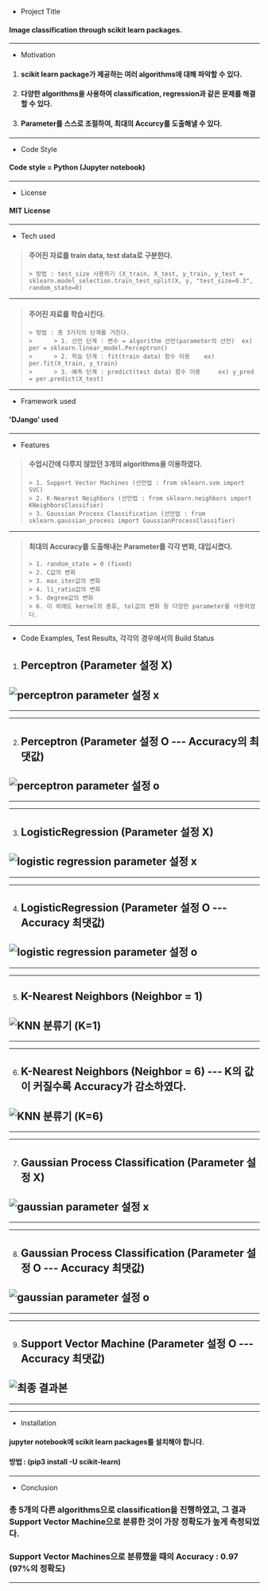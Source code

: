 * Project Title
#### Image classification through scikit learn packages.
-------
* Motivation
1. #### scikit learn package가 제공하는 여러 algorithms에 대해 파악할 수 있다.
2. #### 다양한 algorithms을 사용하여 classification, regression과 같은 문제를 해결할 수 있다.
3. #### Parameter를 스스로 조절하여, 최대의 Accurcy를 도출해낼 수 있다.
--------
* Code Style
#### Code style = Python (Jupyter notebook)
--------
* License
#### MIT License
--------
* Tech used
> #### 주어진 자료를 train data, test data로 구분한다.
>     > 방법 : test_size 사용하기 (X_train, X_test, y_train, y_test = sklearn.model_selection.train_test_split(X, y, "test_size=0.3", random_state=0)
--------
> #### 주어진 자료를 학습시킨다.
>     > 방법 : 총 3가지의 단계를 거친다.
>     >      > 1. 선언 단계 : 변수 = algorithm 선언(parameter의 선언)  ex) per = sklearn.linear_model.Perceptron()
>     >      > 2. 학습 단계 : fit(train data) 함수 이용    ex)  per.fit(X_train, y_train)
>     >      > 3. 예측 단계 : predict(test data) 함수 이용     ex) y_pred = per.predict(X_test)
--------
* Framework used
#### 'DJango' used
--------
* Features
> #### 수업시간에 다루지 않았던 3개의 algorithms을 이용하였다.
>     > 1. Support Vector Machines (선언법 : from sklearn.svm import SVC)
>     > 2. K-Nearest Neighbors (선언법 : from sklearn.neighbors import KNeighborsClassifier)
>     > 3. Gaussian Process Classification (선언법 : from sklearn.gaussian_process import GaussianProcessClassifier)
--------
> #### 최대의 Accuracy를 도출해내는 Parameter를 각각 변화, 대입시켰다.
>     > 1. random_state = 0 (fixed)
>     > 2. C값의 변화
>     > 3. max_iter값의 변화
>     > 4. li_ratio값의 변화
>     > 5. degree값의 변화
>     > 6. 이 외에도 kernel의 종류, tol값의 변화 등 다양한 parameter를 사용하였다.
--------
* Code Examples, Test Results, 각각의 경우에서의 Build Status
1. ## Perceptron (Parameter 설정 X)
![perceptron parameter 설정 x](https://user-images.githubusercontent.com/92518995/146891023-316ca279-d9af-49a2-bad5-bb9619eaf446.PNG)
--------
--------
--------
2. ## Perceptron (Parameter 설정 O --- Accuracy의 최댓값)
![perceptron parameter 설정 o](https://user-images.githubusercontent.com/92518995/146891360-2545febc-fe16-47fb-97b4-131af0893efe.PNG)
--------
--------
--------
3. ## LogisticRegression (Parameter 설정 X)
![logistic regression parameter 설정 x](https://user-images.githubusercontent.com/92518995/146891746-ca87cd23-ac59-4cac-aa70-021853010be4.PNG)
--------
--------
--------
4. ## LogisticRegression (Parameter 설정 O --- Accuracy 최댓값)
![logistic regression parameter 설정 o](https://user-images.githubusercontent.com/92518995/146891787-afb232c3-4fb4-41d5-a53c-6877728da535.PNG)
--------
--------
--------
5. ## K-Nearest Neighbors (Neighbor = 1)
![KNN 분류기 (K=1)](https://user-images.githubusercontent.com/92518995/146892001-43f8c65d-c9c0-4ee7-aef4-8b580090e560.PNG)
--------
--------
--------
6. ## K-Nearest Neighbors (Neighbor = 6) --- K의 값이 커질수록 Accuracy가 감소하였다.
![KNN 분류기 (K=6)](https://user-images.githubusercontent.com/92518995/146892605-044efb5f-ec75-49fd-a996-bafd71c6703c.PNG)
--------
--------
--------
7. ## Gaussian Process Classification (Parameter 설정 X)
![gaussian parameter 설정 x](https://user-images.githubusercontent.com/92518995/146892977-6e78d606-016f-4e3e-94dc-ce1ba2bda368.PNG)
--------
--------
--------
8. ## Gaussian Process Classification (Parameter 설정 O --- Accuracy 최댓값)
![gaussian parameter 설정 o](https://user-images.githubusercontent.com/92518995/146893017-7979c3f5-64b5-4509-9afe-cb532e49f4a9.PNG)
--------
--------
--------
9. ## Support Vector Machine (Parameter 설정 O --- Accuracy 최댓값)
![최종 결과본](https://user-images.githubusercontent.com/92518995/146893282-a7c38c4c-14e9-4772-aafd-7d6e979b5de8.PNG)
--------
--------
--------
* Installation
#### jupyter notebook에 scikit learn packages를 설치해야 합니다.
#### 방법 : (pip3 install -U scikit-learn)
--------
* Conclusion
### 총 5개의 다른 algorithms으로 classification을 진행하였고, 그 결과 Support Vector Machine으로 분류한 것이 가장 정확도가 높게 측정되었다.
### Support Vector Machines으로 분류했을 때의 Accuracy : 0.97 (97%의 정확도)
---------
